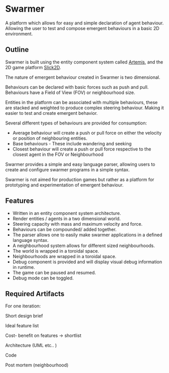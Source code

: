 <link href="./assets/style.css" rel="stylesheet"></link>
<link rel="stylesheet" href="./assets/highlight.js/styles/default.css">
<script src="./assets/highlight.js/highlight.pack.js"></script>
<script>hljs.initHighlightingOnLoad();</script>

Swarmer
=======

A platform which allows for easy and simple declaration of agent behaviour. 
Allowing the user to test and compose emergent behaviours in a basic 2D
environment.


Outline 
-------

Swarmer is built using the entity component system called [Artemis](http://gamadu.com/artemis/), and the 2D
game platform [Slick2D](http://slick.ninjacave.com/). 

The nature of emergent behaviour created in Swarmer is two dimensional. 

Behaviours can be declared with basic forces such as push and pull. Behaviours have a Field of View (FOV) or neighbourhood size. 

Entities in the platform can be associated with  multiple behaviours, these are stacked and weighted to produce complex steering behaviour. Making it easier to test and create emergent behavior.

Several different types of behaviours are provided for consumption: 
* Average behaviour will create a push or pull force on either the velocity or position of neighbouring entities. 
* Base behaviours - These include wandering and seeking 
* Closest behaviour will create a push or pull force respective to the closest
  agent in the FOV or Neighbourhood


Swarmer provides a simple and easy language parser, allowing users to create and configure swarmer programs in a simple syntax. 

Swarmer is not aimed for production games but rather as a platform for prototyping and experimentation of emergent behaviour. 

Features 
--------

* Written in an entity component system architecture.
* Render entities / agents in a two dimensional world.
* Steering capacity with mass and maximum velocity and force. 
* Behaviours can be compounded/ added together. 
* The parser allows one to easily make swarmer applications in a defined language syntax. 
* A neighbourhood system allows for different sized neighbourhoods.
* The world is wrapped in a toroidal space. 
* Neighbourhoods are wrapped in a toroidal space.
* Debug component is provided and will display visual debug information in runtime. 
* The game can be paused and resumed. 
* Debug mode can be toggled. 


Required Artifacts
------------------

For one iteration: 

Short design brief 

Ideal feature list

Cost- benefit on features -> shortlist 

Architecture (UML etc.. ) 

Code 

Post mortem (neighbourhood) 

